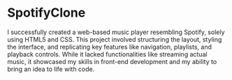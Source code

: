# SpotifyClone
I successfully created a web-based music player resembling Spotify, solely using HTML5 and CSS. This project involved structuring the layout, styling the interface, and replicating key features like navigation, playlists, and playback controls. While it lacked functionalities like streaming actual music, it showcased my skills in front-end development and my ability to bring an idea to life with code.
